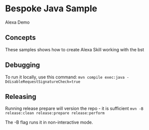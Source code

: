 # Bespoke Java Sample
Alexa Demo

## Concepts
These samples shows how to create Alexa Skill working with the bst

## Debugging
To run it locally, use this command:
`mvn compile exec:java -DdisableRequestSignatureCheck=true`

## Releasing
Running release prepare will version the repo - it is sufficient
`mvn -B release:clean release:prepare release:perform`

The -B flag runs it in non-interactive mode.
